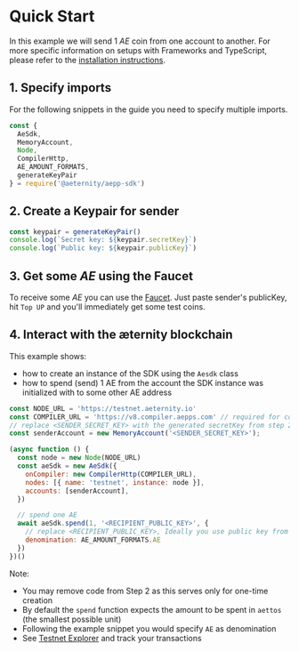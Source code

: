 # Quick Start
In this example we will send 1 _AE_ coin from one account to another.
For more specific information on setups with Frameworks and TypeScript, please refer to the [installation instructions](./README.md).

## 1. Specify imports
For the following snippets in the guide you need to specify multiple imports.

```js
const {
  AeSdk,
  MemoryAccount,
  Node,
  CompilerHttp,
  AE_AMOUNT_FORMATS,
  generateKeyPair
} = require('@aeternity/aepp-sdk')
```

## 2. Create a Keypair for sender

```js
const keypair = generateKeyPair()
console.log(`Secret key: ${keypair.secretKey}`)
console.log(`Public key: ${keypair.publicKey}`)
```

## 3. Get some _AE_ using the Faucet
To receive some _AE_ you can use the [Faucet](https://faucet.aepps.com/). Just paste sender's publicKey, hit `Top UP` and you'll immediately get some test coins.

## 4. Interact with the æternity blockchain
This example shows:

- how to create an instance of the SDK using the `Aesdk` class
- how to spend (send) 1 AE from the account the SDK instance was initialized with to some other AE address

```js
const NODE_URL = 'https://testnet.aeternity.io'
const COMPILER_URL = 'https://v8.compiler.aepps.com' // required for contract interactions
// replace <SENDER_SECRET_KEY> with the generated secretKey from step 2
const senderAccount = new MemoryAccount('<SENDER_SECRET_KEY>');

(async function () {
  const node = new Node(NODE_URL)
  const aeSdk = new AeSdk({
    onCompiler: new CompilerHttp(COMPILER_URL),
    nodes: [{ name: 'testnet', instance: node }],
    accounts: [senderAccount],
  })

  // spend one AE
  await aeSdk.spend(1, '<RECIPIENT_PUBLIC_KEY>', {
    // replace <RECIPIENT_PUBLIC_KEY>, Ideally you use public key from Superhero Wallet you have created before
    denomination: AE_AMOUNT_FORMATS.AE
  })
})()
```

Note:

- You may remove code from Step 2 as this serves only for one-time creation
- By default the `spend` function expects the amount to be spent in `aettos` (the smallest possible unit)
- Following the example snippet you would specify `AE` as denomination
- See [Testnet Explorer](https://explorer.testnet.aeternity.io/) and track your transactions
